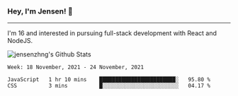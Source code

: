 ### Hey, I'm Jensen! 👋

---

I'm 16 and interested in pursuing full-stack development with React and NodeJS.

![jensenzhng's Github Stats](https://github-readme-stats.vercel.app/api?username=jensenzhng&theme=dark&show_icons=true&count_private=true&include_all_commits=true)

<!--START_SECTION:waka-->
```text
Week: 18 November, 2021 - 24 November, 2021

JavaScript   1 hr 10 mins    ████████████████████████░   95.80 % 
CSS          3 mins          █░░░░░░░░░░░░░░░░░░░░░░░░   04.17 % 
```
<!--END_SECTION:waka-->
